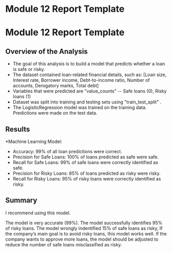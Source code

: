 # Module 12 Report Template

# Module 12 Report Template

## Overview of the Analysis

* The goal of this analysis is to build a model that predicts whether a loan is safe or risky. 
* The dataset contained loan-related financial details, such as: [Loan size, Interest rate, Borrower income, Debt-to-income ratio, Number of accounts, Derogatory marks, Total debt]
* Variables that were predicted are "value_counts" -- Safe loans (0), Risky loans (1)
* Dataset was split into training and testing sets using "train_test_split" .
* The LogisticRegression model was trained on the training data. Predictions were made on the test data.

## Results

*Machine Learning Model:
* Accuracy: 99% of all loan predictions were correct.
* Precision for Safe Loans: 100% of loans predicted as safe were safe.
* Recall for Safe Loans: 99% of safe loans were correctly identified as safe.
* Precision for Risky Loans: 85% of loans predicted as risky were risky.
* Recall for Risky Loans: 95% of risky loans were correctly identified as risky.

## Summary

I recommend using this model.

The model is very accurate (99%).
The model successfully identifies 95% of risky loans.
The model wrongly indentified 15% of safe loans as risky, 
If the company’s main goal is to avoid risky loans, this model works well.
If the company wants to approve more loans, the model should be adjusted to reduce the number of safe loans misclassified as risky.